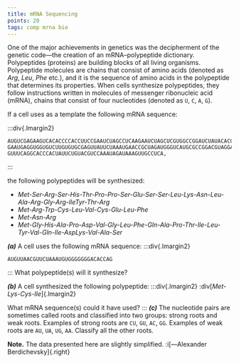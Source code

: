 ```yaml
---
title: mRNA Sequencing
points: 20
tags: comp mrna bio
---
```


One of the major achievements in genetics was the decipherment
of the genetic code—the creation of an mRNA–polypeptide dictionary. Polypeptides (proteins)
are building blocks of all living organisms. Polypeptide molecules are chains that consist of
amino acids (denoted as *Arg*, *Leu*, *Phe* etc.), and it is the sequence of amino acids in the
polypeptide that determines its properties. When cells synthesize polypeptides, they follow
instructions written in molecules of messenger ribonucleic acid (mRNA), chains that consist
of four nucleotides (denoted as `U`, `C`, `A`, `G`).

If a cell uses as a template the following mRNA sequence:

:::div{.lmargin2}
```
AUGUCGAGAAGUCACACCCCACCUUCCGAAUCUAGCCUCAAGAAUCUAGCUCGUGGCCGGAUCUAUACACGAU
GAAUGAGGUGGUGUCUUGUGUGCGAGUUAUUCUAAAUGAACCGCUAGAUGGGUCAUGCGCCGGACGUAGGAUU
GUUUCAGGCACCCACUAUUCUGUACGUCCAAAUAGAUAAAGUUGCCUCA,
```
:::

the following polypeptides will be synthesized:
- *Met-Ser-Arg-Ser-His-Thr-Pro-Pro-Ser-Glu-Ser-Ser-Leu-Lys-Asn-Leu-Ala-Arg-Gly-Arg-IleTyr-Thr-Arg*
- *Met-Arg-Trp-Cys-Leu-Val-Cys-Glu-Leu-Phe*
- *Met-Asn-Arg*
- *Met-Gly-His-Ala-Pro-Asp-Val-Gly-Leu-Phe-Gln-Ala-Pro-Thr-Ile-Leu-Tyr-Val-Gln-Ile-AspLys-Val-Ala-Ser*

***(a)*** A cell uses the following mRNA sequence:
:::div{.lmargin2}
```
AUGUUAACGUUCUAAAUGUGGGGGGGACACCAG
```
:::
What polypeptide(s) will it synthesize?

***(b)*** A cell synthesized the following polypeptide:
:::div{.lmargin2}
:div[*Met-Lys-Cys-Ile*]{.lmargin2}

What mRNA sequence(s) could it have used?
:::
***(c)*** The nucleotide pairs are sometimes called roots and classified into two groups: strong
roots and weak roots. Examples of strong roots are `CU`, `GU`, `AC`, `GG`. Examples of weak
roots are `AU`, `UA`, `UG`, `AA`. Classify all the other roots.

**Note.** The data presented here are slightly simplified.
:i[—Alexander Berdichevsky]{.right}